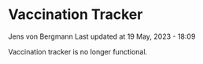 Vaccination Tracker
================
Jens von Bergmann
Last updated at 19 May, 2023 - 18:09

Vaccination tracker is no longer functional.
